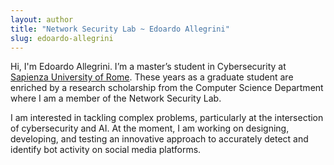 ```yaml
---
layout: author
title: "Network Security Lab ~ Edoardo Allegrini"
slug: edoardo-allegrini
---
```


Hi, I'm Edoardo Allegrini. I’m a master’s student in Cybersecurity at [Sapienza University of Rome](https://www.uniroma1.it). These years as a graduate student are enriched by a research scholarship from the Computer Science Department where I am a member of the Network Security Lab.

I am interested in tackling complex problems, particularly at the intersection of cybersecurity and AI. At the moment, I am working on designing, developing, and testing an innovative approach to accurately detect and identify bot activity on social media platforms.
